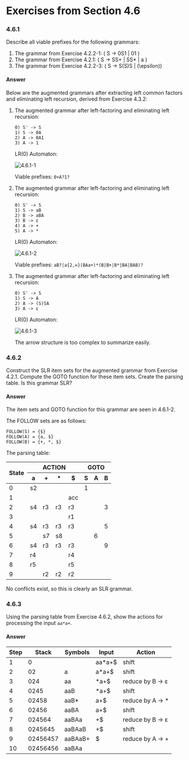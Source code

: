 # Exercises from Section 4.6

### 4.6.1

Describe all viable prefixes for the following grammars:

1. The grammar from Exercise 4.2.2-1: \( S -> 0S1 | 01 \)
2. The grammar from Exercise 4.2.1: \( S -> SS+ | SS* | a \)
3. The grammar from Exercise 4.2.2-3: ( S -> S(S)S | \(\epsilon\))

#### Answer

Below are the augmented grammars after extracting left common factors and eliminating left recursion, derived from Exercise 4.3.2:

1. The augmented grammar after left-factoring and eliminating left recursion:
    ```
    0) S' -> S
    1) S -> 0A
    2) A -> 0A1
    3) A -> 1
    ```

   LR(0) Automaton:
   
   ![4.6.1-1](https://f.cloud.github.com/assets/340282/979418/b5c3a278-0702-11e3-8495-b65e1f588eb5.gif)

   Viable prefixes: `0+A?1?`

2. The augmented grammar after left-factoring and eliminating left recursion:
    ```
    0) S' -> S
    1) S -> aB
    2) B -> aBA
    3) B -> ε
    4) A -> +
    5) A -> *
    ```

   LR(0) Automaton:
   
   ![4.6.1-2](https://f.cloud.github.com/assets/340282/979565/cd81716c-0714-11e3-961b-3c4a5bf650ad.gif)

   Viable prefixes: `aB?|a{2,∞}(BAa+)*(B|B+|B*|BA|BAB)?`

3. The augmented grammar after left-factoring and eliminating left recursion:
    ```
    0) S' -> S
    1) S -> A
    2) A -> (S)SA
    3) A -> ε
    ```

   LR(0) Automaton:
   
   ![4.6.1-3](https://f.cloud.github.com/assets/340282/979566/da657b9e-0714-11e3-9829-ee64997f2651.gif)

   The arrow structure is too complex to summarize easily.

### 4.6.2

Construct the SLR item sets for the augmented grammar from Exercise 4.2.1. Compute the GOTO function for these item sets. Create the parsing table. Is this grammar SLR?

#### Answer

The item sets and GOTO function for this grammar are seen in 4.6.1-2.

The FOLLOW sets are as follows:
```
FOLLOW(S) = {$}
FOLLOW(A) = {a, $}
FOLLOW(B) = {+, *, $}
```

The parsing table:

<table>
    <thead>
        <tr>
            <th rowspan="2">State</th>
            <th colspan="4">ACTION</th>
            <th colspan="3">GOTO</th>
        </tr>
        <tr>
            <th>a</th>
            <th>+</th>
            <th>*</th>
            <th>$</th>
            <th>S</th>
            <th>A</th>
            <th>B</th>
        </tr>
    </thead>
    <tbody>
        <tr>
            <td>0</td>
            <td>s2</td>
            <td></td>
            <td></td>
            <td></td>
            <td>1</td>
            <td></td>
            <td></td>
        </tr>
        <tr>
            <td>1</td>
            <td></td>
            <td></td>
            <td></td>
            <td>acc</td>
            <td></td>
            <td></td>
            <td></td>
        </tr>
        <tr>
            <td>2</td>
            <td>s4</td>
            <td>r3</td>
            <td>r3</td>
            <td>r3</td>
            <td></td>
            <td></td>
            <td>3</td>
        </tr>
        <tr>
            <td>3</td>
            <td></td>
            <td></td>
            <td></td>
            <td>r1</td>
            <td></td>
            <td></td>
            <td></td>
        </tr>
        <tr>
            <td>4</td>
            <td>s4</td>
            <td>r3</td>
            <td>r3</td>
            <td>r3</td>
            <td></td>
            <td></td>
            <td>5</td>
        </tr>
        <tr>
            <td>5</td>
            <td></td>
            <td>s7</td>
            <td>s8</td>
            <td></td>
            <td></td>
            <td>6</td>
            <td></td>
        </tr>
        <tr>
            <td>6</td>
            <td>s4</td>
            <td>r3</td>
            <td>r3</td>
            <td>r3</td>
            <td></td>
            <td></td>
            <td>9</td>
        </tr>
        <tr>
            <td>7</td>
            <td>r4</td>
            <td></td>
            <td></td>
            <td>r4</td>
            <td></td>
            <td></td>
            <td></td>
        </tr>
        <tr>
            <td>8</td>
            <td>r5</td>
            <td></td>
            <td></td>
            <td>r5</td>
            <td></td>
            <td></td>
            <td></td>
        </tr>
        <tr>
            <td>9</td>
            <td></td>
            <td>r2</td>
            <td>r2</td>
            <td>r2</td>
            <td></td>
            <td></td>
            <td></td>
        </tr>
    </tbody>
</table>

No conflicts exist, so this is clearly an SLR grammar.

### 4.6.3

Using the parsing table from Exercise 4.6.2, show the actions for processing the input `aa*a+`.

#### Answer

<table>
    <thead>
        <tr>
            <th>Step</th>
            <th>Stack</th>
            <th>Symbols</th>
            <th>Input</th>
            <th>Action</th>
        </tr>
    </thead>
    <tbody>
        <tr>
            <td>1</td>
            <td>0</td>
            <td></td>
            <td>aa*a+$</td>
            <td>shift</td>
        </tr>
        <tr>
            <td>2</td>
            <td>02</td>
            <td>a</td>
            <td>a*a+$</td>
            <td>shift</td>
        </tr>
        <tr>
            <td>3</td>
            <td>024</td>
            <td>aa</td>
            <td>*a+$</td>
            <td>reduce by B -> ε</td>
        </tr>
        <tr>
            <td>4</td>
            <td>0245</td>
            <td>aaB</td>
            <td>*a+$</td>
            <td>shift</td>
        </tr>
        <tr>
            <td>5</td>
            <td>02458</td>
            <td>aaB*</td>
            <td>a+$</td>
            <td>reduce by A -> *</td>
        </tr>
        <tr>
            <td>6</td>
            <td>02456</td>
            <td>aaBA</td>
            <td>a+$</td>
            <td>shift</td>
        </tr>
        <tr>
            <td>7</td>
            <td>024564</td>
            <td>aaBAa</td>
            <td>+$</td>
            <td>reduce by B -> ε</td>
        </tr>
        <tr>
            <td>8</td>
            <td>0245645</td>
            <td>aaBAaB</td>
            <td>+$</td>
            <td>shift</td>
        </tr>
        <tr>
            <td>9</td>
            <td>02456457</td>
            <td>aaBAaB+</td>
            <td>$</td>
            <td>reduce by A -> +</td>
        </tr>
        <tr>
            <td>10</td>
            <td>02456456</td>
            <td>aaBAa
